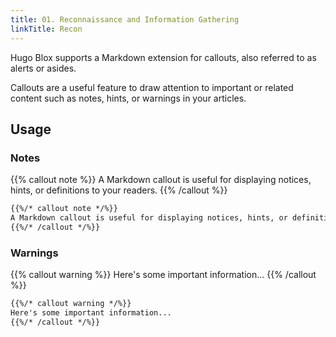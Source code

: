 ```yaml
---
title: 01. Reconnaissance and Information Gathering
linkTitle: Recon
---
```


Hugo Blox supports a Markdown extension for callouts, also referred to as alerts or asides.

Callouts are a useful feature to draw attention to important or related content such as notes, hints, or warnings in your articles.

<!--more-->

## Usage

### Notes

{{% callout note %}}
A Markdown callout is useful for displaying notices, hints, or definitions to your readers.
{{% /callout %}}

```markdown
{{%/* callout note */%}}
A Markdown callout is useful for displaying notices, hints, or definitions to your readers.
{{%/* /callout */%}}
```

### Warnings

{{% callout warning %}}
Here's some important information...
{{% /callout %}}

```markdown
{{%/* callout warning */%}}
Here's some important information...
{{%/* /callout */%}}
```

